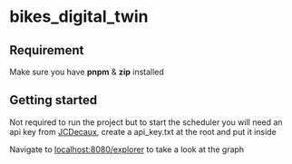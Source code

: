 # bikes_digital_twin

## Requirement

Make sure you have **pnpm** & **zip** installed

## Getting started

Not required to run the project but to start the scheduler you will need an api key from [JCDecaux](https://developer.jcdecaux.com/#/home), create a api_key.txt at the root and put it inside

Navigate to [localhost:8080/explorer](http://localhost:8080/explorer) to take a look at the graph
